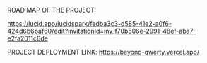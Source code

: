 ROAD MAP OF THE PROJECT:

https://lucid.app/lucidspark/fedba3c3-d585-41e2-a0f6-424d6b6baf60/edit?invitationId=inv_f70b506e-2991-48ef-aba7-e2fa2011c6de

PROJECT DEPLOYMENT LINK:
https://beyond-qwerty.vercel.app/
